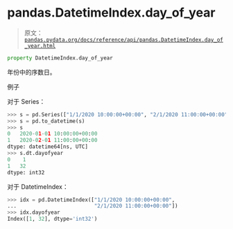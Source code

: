 # pandas.DatetimeIndex.day_of_year

> 原文：[`pandas.pydata.org/docs/reference/api/pandas.DatetimeIndex.day_of_year.html`](https://pandas.pydata.org/docs/reference/api/pandas.DatetimeIndex.day_of_year.html)

```py
property DatetimeIndex.day_of_year
```

年份中的序数日。

例子

对于 Series：

```py
>>> s = pd.Series(["1/1/2020 10:00:00+00:00", "2/1/2020 11:00:00+00:00"])
>>> s = pd.to_datetime(s)
>>> s
0   2020-01-01 10:00:00+00:00
1   2020-02-01 11:00:00+00:00
dtype: datetime64[ns, UTC]
>>> s.dt.dayofyear
0    1
1   32
dtype: int32 
```

对于 DatetimeIndex：

```py
>>> idx = pd.DatetimeIndex(["1/1/2020 10:00:00+00:00",
...                         "2/1/2020 11:00:00+00:00"])
>>> idx.dayofyear
Index([1, 32], dtype='int32') 
```
